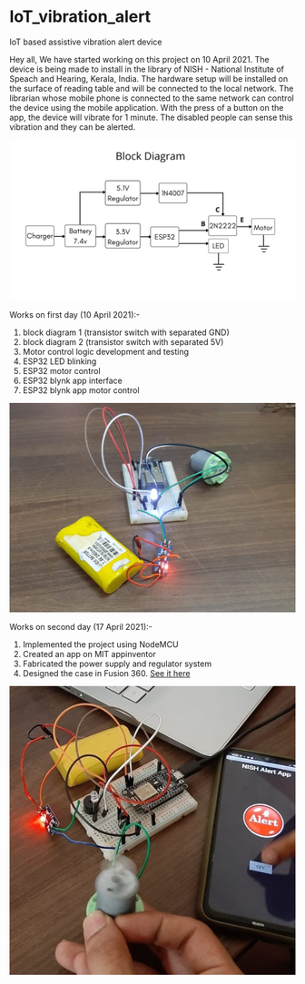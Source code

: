 # IoT_vibration_alert
 IoT based assistive vibration alert device



Hey all,
	We have started working on this project on 10 April 2021. The device is being made to install in the library of NISH - National Institute of Speach and 
Hearing, Kerala, India. The hardware setup will be installed on the surface of reading table and will be connected to the local network. The librarian whose mobile
phone is connected to the same network can control the device using the mobile application. With the press of a button on the app, the device will vibrate for
1 minute. The disabled people can sense this vibration and they can be alerted.
	

![](images/blockdiagram.png)

Works on first day (10 April 2021):-

1. block diagram 1 (transistor switch with separated GND)
2. block diagram 2 (transistor switch with separated 5V)
3. Motor control logic development and testing
4. ESP32 LED blinking
5. ESP32 motor control
6. ESP32 blynk app interface
7. ESP32 blynk app motor control

![](images/first.jpeg)

Works on second day (17 April 2021):-

1. Implemented the project using NodeMCU
2. Created an app on MIT appinventor
3. Fabricated the power supply and regulator system
4. Designed the case in Fusion 360. [See it here](https://a360.co/3dAogpn)

![](images/second.jpeg)